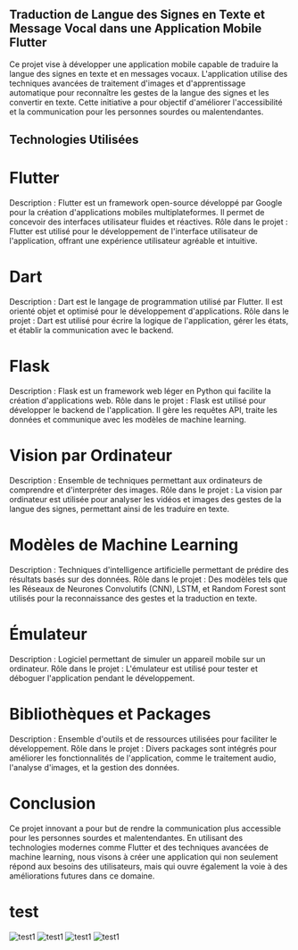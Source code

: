 
## Traduction de Langue des Signes en Texte et Message Vocal dans une Application Mobile Flutter
Ce projet vise à développer une application mobile capable de traduire la langue des signes en texte et en messages vocaux. L'application utilise des techniques avancées de traitement d'images et d'apprentissage automatique pour reconnaître les gestes de la langue des signes et les convertir en texte. Cette initiative a pour objectif d'améliorer l'accessibilité et la communication pour les personnes sourdes ou malentendantes.

## Technologies Utilisées
# Flutter

Description : Flutter est un framework open-source développé par Google pour la création d'applications mobiles multiplateformes. Il permet de concevoir des interfaces utilisateur fluides et réactives.
Rôle dans le projet : Flutter est utilisé pour le développement de l'interface utilisateur de l'application, offrant une expérience utilisateur agréable et intuitive.
# Dart

Description : Dart est le langage de programmation utilisé par Flutter. Il est orienté objet et optimisé pour le développement d'applications.
Rôle dans le projet : Dart est utilisé pour écrire la logique de l'application, gérer les états, et établir la communication avec le backend.
# Flask

Description : Flask est un framework web léger en Python qui facilite la création d'applications web.
Rôle dans le projet : Flask est utilisé pour développer le backend de l'application. Il gère les requêtes API, traite les données et communique avec les modèles de machine learning.
# Vision par Ordinateur

Description : Ensemble de techniques permettant aux ordinateurs de comprendre et d'interpréter des images.
Rôle dans le projet : La vision par ordinateur est utilisée pour analyser les vidéos et images des gestes de la langue des signes, permettant ainsi de les traduire en texte.
# Modèles de Machine Learning

Description : Techniques d'intelligence artificielle permettant de prédire des résultats basés sur des données.
Rôle dans le projet : Des modèles tels que les Réseaux de Neurones Convolutifs (CNN), LSTM, et Random Forest sont utilisés pour la reconnaissance des gestes et la traduction en texte.
# Émulateur

Description : Logiciel permettant de simuler un appareil mobile sur un ordinateur.
Rôle dans le projet : L'émulateur est utilisé pour tester et déboguer l'application pendant le développement.
# Bibliothèques et Packages

Description : Ensemble d'outils et de ressources utilisées pour faciliter le développement.
Rôle dans le projet : Divers packages sont intégrés pour améliorer les fonctionnalités de l'application, comme le traitement audio, l'analyse d'images, et la gestion des données.

# Conclusion
Ce projet innovant a pour but de rendre la communication plus accessible pour les personnes sourdes et malentendantes. En utilisant des technologies modernes comme Flutter et des techniques avancées de machine learning, nous visons à créer une application qui non seulement répond aux besoins des utilisateurs, mais qui ouvre également la voie à des améliorations futures dans ce domaine.


# test

![test1](https://github.com/nessrine-lafhal/Traduction-de-Langue-des-Signes-en-Texte-et-Message-Vocal-dans-une-Application-Mobile-Flutter-/blob/master/pic1.png)
![test1](https://github.com/nessrine-lafhal/Traduction-de-Langue-des-Signes-en-Texte-et-Message-Vocal-dans-une-Application-Mobile-Flutter-/blob/master/page%20d%20acceuil.png)
![test1](https://github.com/nessrine-lafhal/Traduction-de-Langue-des-Signes-en-Texte-et-Message-Vocal-dans-une-Application-Mobile-Flutter-/blob/master/page%20d'inscription.png)
![test1](https://github.com/nessrine-lafhal/Traduction-de-Langue-des-Signes-en-Texte-et-Message-Vocal-dans-une-Application-Mobile-Flutter-/blob/master/hello%20.png)



